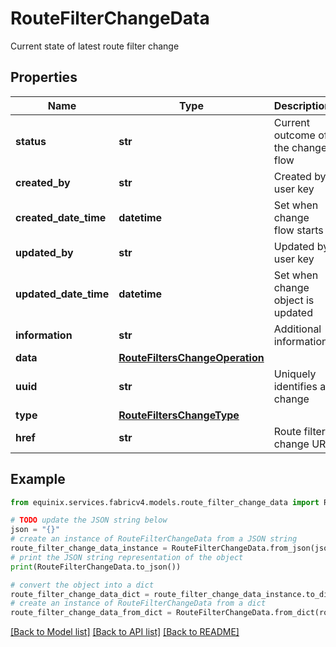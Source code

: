# RouteFilterChangeData

Current state of latest route filter change

## Properties

Name | Type | Description | Notes
------------ | ------------- | ------------- | -------------
**status** | **str** | Current outcome of the change flow | [optional] 
**created_by** | **str** | Created by user key | [optional] 
**created_date_time** | **datetime** | Set when change flow starts | [optional] 
**updated_by** | **str** | Updated by user key | [optional] 
**updated_date_time** | **datetime** | Set when change object is updated | [optional] 
**information** | **str** | Additional information | [optional] 
**data** | [**RouteFiltersChangeOperation**](RouteFiltersChangeOperation.md) |  | [optional] 
**uuid** | **str** | Uniquely identifies a change | 
**type** | [**RouteFiltersChangeType**](RouteFiltersChangeType.md) |  | 
**href** | **str** | Route filter change URI | [optional] 

## Example

```python
from equinix.services.fabricv4.models.route_filter_change_data import RouteFilterChangeData

# TODO update the JSON string below
json = "{}"
# create an instance of RouteFilterChangeData from a JSON string
route_filter_change_data_instance = RouteFilterChangeData.from_json(json)
# print the JSON string representation of the object
print(RouteFilterChangeData.to_json())

# convert the object into a dict
route_filter_change_data_dict = route_filter_change_data_instance.to_dict()
# create an instance of RouteFilterChangeData from a dict
route_filter_change_data_from_dict = RouteFilterChangeData.from_dict(route_filter_change_data_dict)
```
[[Back to Model list]](../README.md#documentation-for-models) [[Back to API list]](../README.md#documentation-for-api-endpoints) [[Back to README]](../README.md)



